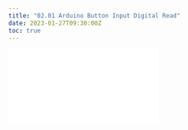 ```yaml
---
title: "02.01 Arduino Button Input Digital Read"
date: 2023-01-27T09:30:00Z
toc: true
---
```


![Link to included File Content](../../../../arduino/arduino-button-input-digital-read.md)
